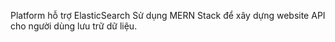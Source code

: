 Platform hỗ trợ ElasticSearch
Sử dụng MERN Stack để xây dựng website API cho người dùng lưu trữ dữ liệu.
